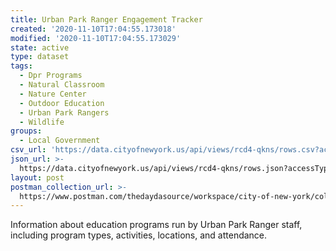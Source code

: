 ```yaml
---
title: Urban Park Ranger Engagement Tracker
created: '2020-11-10T17:04:55.173018'
modified: '2020-11-10T17:04:55.173029'
state: active
type: dataset
tags:
  - Dpr Programs
  - Natural Classroom
  - Nature Center
  - Outdoor Education
  - Urban Park Rangers
  - Wildlife
groups:
  - Local Government
csv_url: 'https://data.cityofnewyork.us/api/views/rcd4-qkns/rows.csv?accessType=DOWNLOAD'
json_url: >-
  https://data.cityofnewyork.us/api/views/rcd4-qkns/rows.json?accessType=DOWNLOAD
layout: post
postman_collection_url: >-
  https://www.postman.com/thedaydasource/workspace/city-of-new-york/collection/15909983-37691aec-24e4-4f28-a05a-ceb5ad6fad65
---
```

Information about education programs run by Urban Park Ranger staff, including program types, activities, locations, and attendance.
